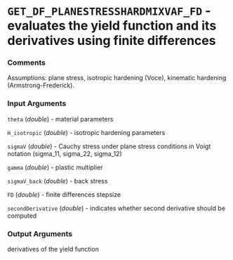 # `GET_DF_PLANESTRESSHARDMIXVAF_FD` - evaluates the yield function and its derivatives using finite differences
###  Comments
Assumptions: plane stress, isotropic hardening (Voce), kinematic
hardening (Armstrong-Frederick).

###  Input Arguments
`theta` (_double_) - material parameters

`H_isotropic` (_double_) - isotropic hardening parameters

`sigmaV` (_double_) - Cauchy stress under plane stress conditions in
Voigt notation (sigma_11, sigma_22, sigma_12)

`gamma` (_double_) - plastic multiplier

`sigmaV_back` (_double_) - back stress

`FD` (_double_) - finite differences stepsize

`secondDerivative` (_double_) - indicates whether second derivative
should be computed

###  Output Arguments
derivatives of the yield function

